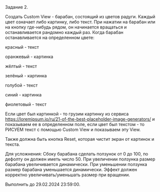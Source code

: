 Задание 2.

Создать Custom View - барабан, состоящий из цветов радуги. Каждый цвет означает либо картинку, либо текст. При нажатии на барабан или на кнопку где-нибудь рядом, он начинается вращаться и останавливается рандомно каждый раз. Когда барабан останавливается на определенном цвете:

красный - текст

оранжевый - картинка

жёлтый - текст

зелёный - картинка

голубой - текст

синий - картинка

фиолетовый - текст


Если цвет был картинкой - то грузим картинку из сервиса https://loremipsum.io/ru/21-of-the-best-placeholder-image-generators/ и показываем ее в определенном поле,
если цвет был текстом - то РИСУЕМ текст с помощью Custom View и показываем эту View.

Также должна быть кнопка Reset, которая чистит экран от картинок и текста.

Для усложнения:
Сбоку барабана сделать ползунок от 0 до 100, по дефолту он должен иметь число  50.
При увеличении ползунка размер барабана увеличивается динамически.
При уменьшении ползунка размер барабана уменьшается динамически.
Эффект должен корректно увеличивать/уменьшать размер при вращении.

Выполнить до 29.02.2024 23:59:00.
